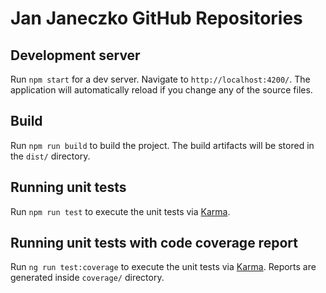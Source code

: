 # Jan Janeczko GitHub Repositories

## Development server

Run `npm start` for a dev server. Navigate to `http://localhost:4200/`. The application will automatically reload if you change any of the source files.

## Build

Run `npm run build` to build the project. The build artifacts will be stored in the `dist/` directory.

## Running unit tests

Run `npm run test` to execute the unit tests via [Karma](https://karma-runner.github.io).

## Running unit tests with code coverage report

Run `ng run test:coverage` to execute the unit tests via [Karma](https://karma-runner.github.io).
Reports are generated inside `coverage/` directory.
